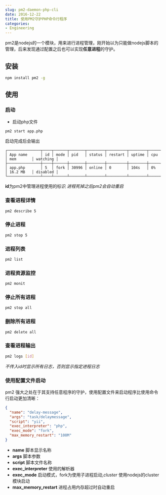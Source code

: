 ```yaml
---
slug: pm2-daemon-php-cli
date: 2016-12-22
title: 使用PM2守护PHP命令行程序
categories:
- Engineering
---
```

pm2是nodejs的一个模块，用来进行进程管理，刚开始以为只能做nodejs脚本的管理，后来发现通过配置之后也可以实现**任意进程**的守护。
## 安装

```bash
npm install pm2 -g
```

## 使用
### 启动
+ 启动php文件

```bash
pm2 start app.php
```

启动完成后会输出

```text
┌───────────────┬────┬──────┬───────┬────────┬─────────┬────────┬─────┬───────────┬──────────┐
│ App name      │ id │ mode │ pid   │ status │ restart │ uptime │ cpu │ mem       │ watching │
├───────────────┼────┼──────┼───────┼────────┼─────────┼────────┼─────┼───────────┼──────────┤
│ app.php       │ 5  │ fork │ 30996 │ online │ 0       │ 104s   │ 0%  │ 16.2 MB   │ disabled │
└───────────────┴────┴──────┴───────┴────────┴─────────┴────────┴─────┴───────────┴──────────┘
```

**id**为pm2中管理进程使用的标识
*进程死掉之后pm2会自动重启*
### 查看进程详情

```bash
pm2 describe 5
```

### 停止进程

```bash
pm2 stop 5
```

### 进程列表

```bash
pm2 list
```

### 进程资源监控

```bash
pm2 monit
```

### 停止所有进程

```bash
pm2 stop all
```

### 删除所有进程

```bash
pm2 delete all
```

### 查看进程输出

```bash
pm2 logs [id]
```

*不传入id时显示所有日志，否则显示指定进程日志*

### 使用配置文件启动
pm2 强大之处在于其支持任意程序的守护，使用配置文件来启动程序比使用命令行启动更加清晰：

```json
{
  "name": "delay-message",
  "args": "task/delaymessage",
  "script": "yii",
  "exec_interpreter": "php",
  "exec_mode": "fork",
  "max_memory_restart": "100M"
}
```

+ **name** 脚本显示名称
+ **args** 脚本参数
+ **script** 脚本文件名称
+ **exec_interpreter** 使用的解析器
+ **exec_mode** 启动模式，fork为使用子进程启动,*cluster* 使用nodejs的cluster模块启动
+ **max_memory_restart** 进程占用内存超过时自动重启